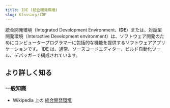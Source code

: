 ```yaml
---
title: IDE (統合開発環境)
slug: Glossary/IDE
---
```


統合開発環境（Integrated Development Environment、**IDE**）または、対話型開発環境（Interactive Development environment）は、ソフトウェア開発のためにコンピュータープログラマーに包括的な機能を提供するソフトウェアアプリケーションです。 IDE は、通常、ソースコードエディター、ビルド自動化ツール、デバッガーで構成されています。

## より詳しく知る

### 一般知識

- Wikipedia 上の [統合開発環境](https://ja.wikipedia.org/wiki/統合開発環境)

